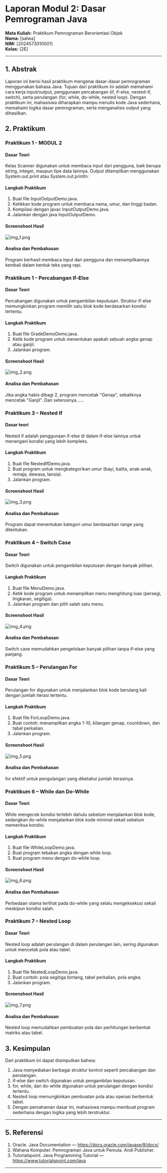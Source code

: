 # Laporan Modul 2: Dasar Pemrograman Java
**Mata Kuliah:** Praktikum Pemrograman Berorientasi Objek   
**Nama:** [salwa]  
**NIM:** [2024573010001]  
**Kelas:** [2E]

---

## 1. Abstrak
Laporan ini berisi hasil praktikum mengenai dasar-dasar pemrograman menggunakan bahasa Java. Tujuan dari praktikum ini adalah memahami cara kerja input/output, penggunaan percabangan (if, if-else, nested-if, switch), serta perulangan (for, while, do-while, nested loop). Dengan praktikum ini, mahasiswa diharapkan mampu menulis kode Java sederhana, memahami logika dasar pemrograman, serta menganalisis output yang dihasilkan.

## 2. Praktikum
### Praktikum 1 - MODUL 2

#### Dasar Teori
Kelas Scanner digunakan untuk membaca input dari pengguna, baik berupa string, integer, maupun tipe data lainnya. Output ditampilkan menggunakan System.out.print atau System.out.println.

#### Langkah Praktikum
1. Buat file InputOutputDemo.java.
2. Ketikkan kode program untuk membaca nama, umur, dan tinggi badan.
3. Kompilasi dengan javac InputOutputDemo.java.
4. Jalankan dengan java InputOutputDemo.
#### Screenshoot Hasil
![img_1.png](img_1.png)
#### Analisa dan Pembahasan
Program berhasil membaca input dari pengguna dan menampilkannya kembali dalam bentuk teks yang rapi.
### Praktikum 1 - Percabangan If-Else
#### Dasar Teori
Percabangan digunakan untuk pengambilan keputusan. Struktur if-else memungkinkan program memilih satu blok kode berdasarkan kondisi tertentu.
#### Langkah Praktikum
1. Buat file GradeDemoDemo.java.
2. Ketik kode program untuk menentukan apakah sebuah angka genap atau ganjil.
3. Jalankan program.
#### Screenshoot Hasil
![img_2.png](img_2.png)
#### Analisa dan Pembahasan
Jika angka habis dibagi 2, program mencetak "Genap", sebaliknya mencetak "Ganjil".
Dan seterusnya......

### Praktikum 3 – Nested If
#### Dasar teori
Nested if adalah penggunaan if-else di dalam if-else lainnya untuk menangani kondisi yang lebih kompleks.

#### Langkah Praktikum
1. Buat file NestedIfDemo.java.
2. Buat program untuk mengkategorikan umur (bayi, balita, anak-anak, remaja, dewasa, lansia).
3. Jalankan program.

#### Screenshoot Hasil
![img_3.png](img_3.png)
#### Analisa dan Pembahasan
Program dapat menentukan kategori umur berdasarkan range yang ditentukan.

### Praktikum 4 – Switch Case
#### Dasar Teori
Switch digunakan untuk pengambilan keputusan dengan banyak pilihan.
#### Langkah Praktikum
1. Buat file MenuDemo.java.
2. Ketik kode program untuk menampilkan menu menghitung luas (persegi, lingkaran, segitiga).
3. Jalankan program dan pilih salah satu menu.

#### Screenshoot Hasil
![img_4.png](img_4.png)
#### Analisa dan Pembahasan
Switch case memudahkan pengelolaan banyak pilihan tanpa if-else yang panjang.

### Praktikum 5 – Perulangan For
#### Dasar Teori
Perulangan for digunakan untuk menjalankan blok kode berulang kali dengan jumlah iterasi tertentu.

#### Langkah Praktikum
1. Buat file ForLoopDemo.java.
2. Buat contoh: menampilkan angka 1-10, bilangan genap, countdown, dan tabel perkalian.
3. Jalankan program.

#### Screenshoot Hasil
![img_5.png](img_5.png)
#### Analisa dan Pembahasan
for efektif untuk pengulangan yang diketahui jumlah iterasinya.

### Praktikum 6 – While dan Do-While
#### Dasar Teori
While mengecek kondisi terlebih dahulu sebelum menjalankan blok kode, sedangkan do-while menjalankan blok kode minimal sekali sebelum memeriksa kondisi.

#### Langkah Praktikum
1. Buat file WhileLoopDemo.java.
2. Buat program tebakan angka dengan while loop.
3. Buat program menu dengan do-while loop.

#### Screenshoot Hasil
![img_6.png](img_6.png)
#### Analisa dan Pembahasan
Perbedaan utama terlihat pada do-while yang selalu mengeksekusi sekali meskipun kondisi salah.

### Praktikum 7 – Nested Loop
#### Dasar Teori
Nested loop adalah perulangan di dalam perulangan lain, sering digunakan untuk mencetak pola atau tabel.

#### Langkah Praktikum
1. Buat file NestedLoopDemo.java.
2. Buat contoh: pola segitiga bintang, tabel perkalian, pola angka.
3. Jalankan program.

#### Screenshoot Hasil
![img_7.png](img_7.png)
#### Analisa dan Pembahasan
Nested loop memudahkan pembuatan pola dan perhitungan berbentuk matriks atau tabel.

## 3. Kesimpulan

Dari praktikum ini dapat disimpulkan bahwa:

1. Java menyediakan berbagai struktur kontrol seperti percabangan dan perulangan.
2. if-else dan switch digunakan untuk pengambilan keputusan.
3. for, while, dan do-while digunakan untuk perulangan dengan kondisi tertentu.
4. Nested loop memungkinkan pembuatan pola atau operasi berbentuk tabel.
5. Dengan pemahaman dasar ini, mahasiswa mampu membuat program sederhana dengan logika yang lebih terstruktur.
---

## 5. Referensi

1. Oracle. Java Documentation — https://docs.oracle.com/javase/8/docs/
2. Wahana Komputer. Pemrograman Java untuk Pemula. Andi Publisher.
3. Tutorialspoint. Java Programming Tutorial — https://www.tutorialspoint.com/java
---